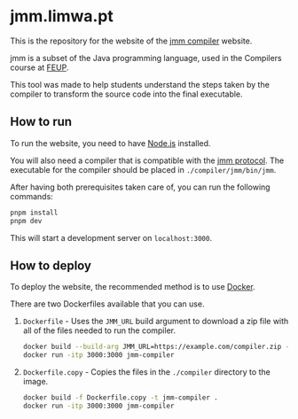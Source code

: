 # jmm.limwa.pt

This is the repository for the website of the [jmm compiler](https://jmm.limwa.pt) website.

jmm is a subset of the Java programming language, used in the Compilers course
at [FEUP](https://sigarra.up.pt/feup/pt/web_page.inicial).

This tool was made to help students understand the steps taken by the compiler to transform
the source code into the final executable.

## How to run

To run the website, you need to have [Node.js](https://nodejs.org/en/) installed.

You will also need a compiler that is compatible with the [jmm protocol](./PROTOCOL.md).
The executable for the compiler should be placed in `./compiler/jmm/bin/jmm`.

After having both prerequisites taken care of, you can run the following commands:

```bash
pnpm install
pnpm dev
```

This will start a development server on `localhost:3000`.

## How to deploy

To deploy the website, the recommended method is to use [Docker](https://www.docker.com/).

There are two Dockerfiles available that you can use.

1. `Dockerfile` - Uses the `JMM_URL` build argument to download a zip file with all of the files needed to run the compiler.

   ```bash
   docker build --build-arg JMM_URL=https://example.com/compiler.zip -t jmm-compiler .
   docker run -itp 3000:3000 jmm-compiler
   ```

2. `Dockerfile.copy` - Copies the files in the `./compiler` directory to the image.

   ```bash
   docker build -f Dockerfile.copy -t jmm-compiler .
   docker run -itp 3000:3000 jmm-compiler
   ```
